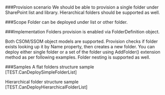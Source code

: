﻿<properties 
	  pageTitle="[PAGE_TITLE]" 
    pageName="[PAGE_NAME]"
    parentPageId="3981"
/>

###Provision scenario
We should be able to provision a single folder under SharePoint list and library.
Hierarchical folders should be supported as well.

###Scope
Folder can be deployed under list or other folder. 

###Implementation
Folders provision is enabled via FolderDefinition object.

Both CSOM/SSOM object models are supported. Provision checks if folder exists looking up it by Name property, then creates a new folder. You can deploy either single folder or a set of the folder using AddFolder() extension method as per following examples. Folder nesting is supported as well.

###Samples
A flat folders structure sample
[TEST.CanDeploySimpleFolderList]

Hierarchical folder structure sample 
[TEST.CanDeployHierarchicalFolderList]